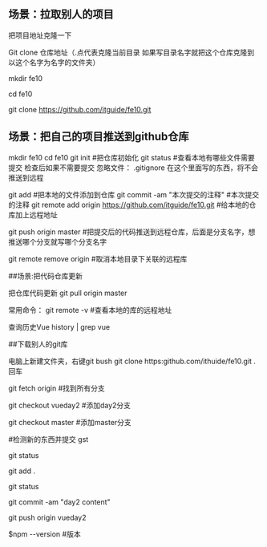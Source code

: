 ## 场景：拉取别人的项目
把项目地址克隆一下


Git clone 仓库地址（.点代表克隆当前目录 如果写目录名字就把这个仓库克隆到以这个名字为名字的文件夹）

mkdir fe10

cd fe10

git clone https://github.com/itguide/fe10.git



## 场景：把自己的项目推送到github仓库

mkdir fe10
cd fe10
git init      #把仓库初始化
git status    #查看本地有哪些文件需要提交 检查后如果不需要提交
忽略文件： .gitignore
            在这个里面写的东西，将不会推送到远程

git add       #把本地的文件添加到仓库
git commit -am "本次提交的注释"     #本次提交的注释
git remote add origin https://github.com/itguide/fe10.git  #给本地的仓库加上远程地址

git push origin master    #把提交后的代码推送到远程仓库，后面是分支名字，想推送哪个分支就写哪个分支名字

git remote remove origin    #取消本地目录下关联的远程库


##场景:把代码仓库更新

把仓库代码更新
git pull origin master

常用命令：
git remote -v #查看本地的库的远程地址

查询历史Vue
history | grep vue

##下载别人的git库

电脑上新建文件夹，右键git bush 
git clone https:github.com/ithuide/fe10.git .
回车

git fetch origin            #找到所有分支

git checkout vueday2          #添加day2分支

git checkout master        #添加master分支

#检测新的东西并提交
gst

git status

git add .

git status

git commit -am "day2 content"

git push origin vueday2

$npm --version #版本







